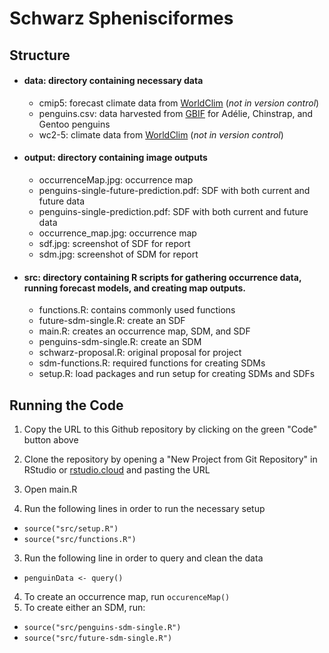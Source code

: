 # Schwarz Sphenisciformes

## Structure

-   #### data: directory containing necessary data
    -   cmip5: forecast climate data from [WorldClim](http://www.worldclim.org) (*not in version control*)
    -   penguins.csv: data harvested from [GBIF](https://www.gbif.org/) for Adélie, Chinstrap, and Gentoo penguins
    -   wc2-5: climate data from [WorldClim](http://www.worldclim.org) (*not in version control*)
-   #### output: directory containing image outputs
    - occurrenceMap.jpg: occurrence map
    - penguins-single-future-prediction.pdf: SDF with both current and future data
    - penguins-single-prediction.pdf: SDF with both current and future data
    - occurrence_map.jpg: occurrence map 
    - sdf.jpg: screenshot of SDF for report
    - sdm.jpg: screenshot of SDM for report
-   #### src: directory containing R scripts for gathering occurrence data, running forecast models, and creating map outputs.
    -   functions.R: contains commonly used functions
    -   future-sdm-single.R: create an SDF
    -   main.R: creates an occurrence map, SDM, and SDF
    -   penguins-sdm-single.R: create an SDM
    -   schwarz-proposal.R: original proposal for project
    -   sdm-functions.R: required functions for creating SDMs
    -   setup.R: load packages and run setup for creating SDMs and SDFs


## Running the Code

1.  Copy the URL to this Github repository by clicking on the green "Code" button above 
2.  Clone the repository by opening a "New Project from Git Repository" in RStudio or [rstudio.cloud](rstudio.cloud) and pasting the URL

3.  Open main.R
4.  Run the following lines in order to run the necessary setup

-   `source("src/setup.R")`
-   `source("src/functions.R")`

3.  Run the following line in order to query and clean the data

-   `penguinData <- query()`

4.  To create an occurrence map, run `occurenceMap()`
5.  To create either an SDM, run:
-   `source("src/penguins-sdm-single.R")`
-   `source("src/future-sdm-single.R")`

